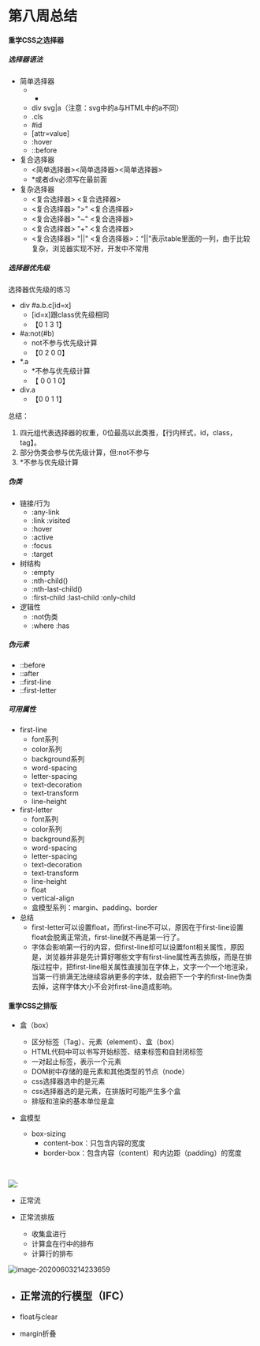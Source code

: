 # 第八周总结

#### 重学CSS之选择器

##### 选择器语法

- 简单选择器
  - *
  - div svg|a（注意：svg中的a与HTML中的a不同）
  - .cls
  - #id
  - [attr=value]
  - :hover
  - ::before
- 复合选择器
  - <简单选择器><简单选择器><简单选择器>
  - *或者div必须写在最前面
- 复杂选择器
  - <复合选择器> <sp> <复合选择器>
  - <复合选择器> ">" <复合选择器>
  - <复合选择器> "~" <复合选择器>
  - <复合选择器> "+" <复合选择器>
  - <复合选择器> "||" <复合选择器>：“||”表示table里面的一列，由于比较复杂，浏览器实现不好，开发中不常用



##### 选择器优先级

选择器优先级的练习

- div #a.b.c[id=x]
  - [id=x]跟class优先级相同
  - 【0 1 3 1】
- #a:not(#b)
  - not不参与优先级计算
  - 【0 2 0 0】
- *.a
  - *不参与优先级计算
  - 【 0  0 1 0】
- div.a
  - 【0 0 1 1】

总结：

1. 四元组代表选择器的权重，0位最高以此类推，【行内样式，id，class，tag】。
2. 部分伪类会参与优先级计算，但:not不参与
3. *不参与优先级计算



##### 伪类

- 链接/行为
  - :any-link
  - :link :visited
  - :hover
  - :active
  - :focus
  - :target
- 树结构
  - :empty
  - :nth-child()
  - :nth-last-child()
  - :first-child :last-child :only-child
- 逻辑性
  - :not伪类
  - :where :has

##### 伪元素

- ::before
- ::after
- ::first-line
- ::first-letter

##### 可用属性

- first-line
  - font系列
  - color系列
  - background系列
  - word-spacing
  - letter-spacing
  - text-decoration
  - text-transform
  - line-height
- first-letter
  - font系列
  - color系列
  - background系列
  - word-spacing
  - letter-spacing
  - text-decoration
  - text-transform
  - line-height
  - float
  - vertical-align
  - 盒模型系列：margin、padding、border
- 总结
  - first-letter可以设置float，而first-line不可以，原因在于first-line设置float会脱离正常流，first-line就不再是第一行了。
  - 字体会影响第一行的内容，但first-line却可以设置font相关属性，原因是，浏览器并非是先计算好哪些文字有first-line属性再去排版，而是在排版过程中，把first-line相关属性直接加在字体上，文字一个一个地渲染，当第一行排满无法继续容纳更多的字体，就会把下一个字的first-line伪类去掉，这样字体大小不会对first-line造成影响。





#### 重学CSS之排版

- 盒（box）
  - 区分标签（Tag）、元素（element）、盒（box）
  - HTML代码中可以书写开始标签、结束标签和自封闭标签
  - 一对起止标签，表示一个元素
  - DOM树中存储的是元素和其他类型的节点（node）
  - css选择器选中的是元素
  - css选择器选的是元素，在排版时可能产生多个盒
  - 排版和渲染的基本单位是盒
  
- 盒模型

  - box-sizing
    - content-box：只包含内容的宽度
    - border-box：包含内容（content）和内边距（padding）的宽度

  ​	

![:](C:\Users\panliMa\AppData\Roaming\Typora\typora-user-images\image-20200603211947783.png)



- 正常流



- 正常流排版
  - 收集盒进行
  - 计算盒在行中的排布
  - 计算行的排布



![image-20200603214233659](C:\Users\panliMa\AppData\Roaming\Typora\typora-user-images\image-20200603214233659.png)



- 正常流的行模型（IFC）
  - 



- float与clear



- margin折叠

